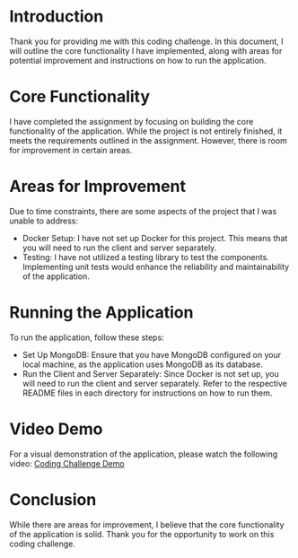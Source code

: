 
# Introduction
Thank you for providing me with this coding challenge. In this document, I will outline the core functionality I have implemented, along with areas for potential improvement and instructions on how to run the application.

# Core Functionality
I have completed the assignment by focusing on building the core functionality of the application. While the project is not entirely finished, it meets the requirements outlined in the assignment. However, there is room for improvement in certain areas.

# Areas for Improvement
Due to time constraints, there are some aspects of the project that I was unable to address:

- Docker Setup: I have not set up Docker for this project. This means that you will need to run the client and server separately.
- Testing: I have not utilized a testing library to test the components. Implementing unit tests would enhance the reliability and maintainability of the application.
# Running the Application
To run the application, follow these steps:

- Set Up MongoDB: Ensure that you have MongoDB configured on your local machine, as the application uses MongoDB as its database.
- Run the Client and Server Separately: Since Docker is not set up, you will need to run the client and server separately. Refer to the respective README files in each directory for instructions on how to run them.
# Video Demo
For a visual demonstration of the application, please watch the following video: [Coding Challenge Demo](https://www.loom.com/share/30656e58569842c5a3841f82d50477a2?sid=21b55153-b64f-4e98-8b1d-caa92ec0af51) 
# Conclusion
While there are areas for improvement, I believe that the core functionality of the application is solid. Thank you for the opportunity to work on this coding challenge.

